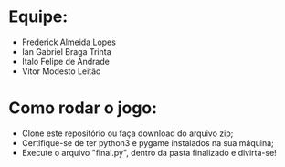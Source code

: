 # Equipe:
- Frederick Almeida Lopes
- Ian Gabriel Braga Trinta
- Italo Felipe de Andrade
- Vitor Modesto Leitão

# Como rodar o jogo:
- Clone este repositório ou faça download do arquivo zip;
- Certifique-se de ter python3 e pygame instalados na sua máquina;
- Execute o arquivo "final.py", dentro da pasta finalizado e divirta-se!
